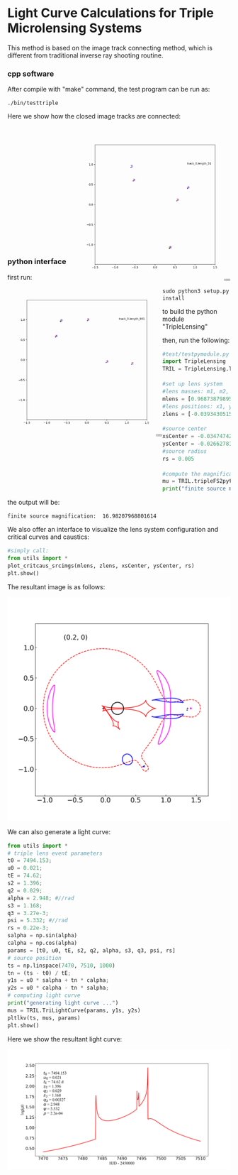 # Light Curve Calculations for Triple Microlensing Systems

This method is based on the image track connecting method, which is different from traditional inverse ray shooting routine.

### cpp software

After compile with "make" command, the test program can be run as:

```shell
./bin/testtriple
```

Here we show how the closed image tracks are connected:

<img align="right" src="./doc/connected_track_eg.gif" width="350" height="350"><img align="left" src="./doc/connected_track_eg2.gif" width="350" height="350"> 















```


















```

### python interface

first run:

```shell
sudo python3 setup.py install
```

to build the python module "TripleLensing"

then, run the following:

```python
#test/testpymodule.py
import TripleLensing
TRIL = TripleLensing.TripleLensing()

#set up lens system
#lens masses: m1, m2, m3
mlens = [0.968738798957637, 0.028093425169771, 0.003167775872591]
#lens positions: x1, y1, x2, y2, x3, y3
zlens = [-0.039343051506317, 0, 1.356656948493683, 0, 0.638936196010800, -0.950873946634155]

#source center
xsCenter = -0.034747426672208
ysCenter = -0.026627816352184
#source radius
rs = 0.005

#compute the magnification:
mu = TRIL.tripleFS2python(mlens, zlens, xsCenter, ysCenter, rs)
print("finite source magnification: ", mu)
```

the output will be:

```shell
finite source magnification:  16.98207968801614
```

We also offer an interface to visualize the lens system configuration and critical curves and caustics:

```python
#simply call:
from utils import *
plot_critcaus_srcimgs(mlens, zlens, xsCenter, ysCenter, rs)
plt.show()
```

The resultant image is as follows:

![](./doc/critcaus.png)

We can also generate a light curve:

```python
from utils import *
# triple lens event parameters
t0 = 7494.153;
u0 = 0.021;
tE = 74.62;
s2 = 1.396;
q2 = 0.029;
alpha = 2.948; #//rad
s3 = 1.168;
q3 = 3.27e-3;
psi = 5.332; #//rad
rs = 0.22e-3;
salpha = np.sin(alpha)
calpha = np.cos(alpha)
params = [t0, u0, tE, s2, q2, alpha, s3, q3, psi, rs]
# source position
ts = np.linspace(7470, 7510, 1000)
tn = (ts - t0) / tE;
y1s = u0 * salpha + tn * calpha;
y2s = u0 * calpha - tn * salpha;
# computing light curve
print("generating light curve ...")
mus = TRIL.TriLightCurve(params, y1s, y2s)
pltlkv(ts, mus, params)
plt.show()
```

Here we show the resultant light curve:

![](./doc/lkv.png)

